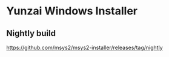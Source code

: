 # Yunzai Windows Installer

## Nightly build

https://github.com/msys2/msys2-installer/releases/tag/nightly